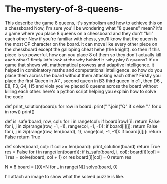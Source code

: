 # The-mystery-of-8-queens-
This describe the game 8 queens, it's symbolism and how to achieve this on a chessboard 
Now, I'm sure you'll be wondering what "8 queens" mean? it's a game where you place 8 queens on a chessboard and they don't "kill" each other 
Now if you're familiar with chess, you'll know that the queen is the most OP character on the board. it can move like every other piece on the chessboard except the galloping cheat hehe (the knight). so then if this piece is so powerful, how can you place 8 of them so they don't actually kill each other?
firstly let's look at the why behind it. why play 8 queens? it's a game that shows wit, mathematical prowess and adaptive intelligence. it helped in combinatory maths and computational intelligence. 
so how do you place them across the board without them attacking each other? 
Firstly you place the first Queen in A7 , second queen in B3 third queen in c1 , then D6 , E8, F3, G4, H5
and viola you've placed 8 queens across the board without killing each other. 
here's a python script helping you explain how to solve the code 



def print_solution(board):
    for row in board:
        print(" ".join("Q" if x else "." for x in row))
    print()

def is_safe(board, row, col):
    for i in range(col):
        if board[row][i]:
            return False
    for i, j in zip(range(row, -1, -1), range(col, -1, -1)):
        if board[i][j]:
            return False
    for i, j in zip(range(row, len(board), 1), range(col, -1, -1)):
        if board[i][j]:
            return False
    return True

def solve(board, col):
    if col >= len(board):
        print_solution(board)
        return True
    res = False
    for i in range(len(board)):
        if is_safe(board, i, col):
            board[i][col] = 1
            res = solve(board, col + 1) or res
            board[i][col] = 0
    return res

N = 8
board = [[0]*N for _ in range(N)]
solve(board, 0)

I'll attach an image to show what the solved puzzle is like.
